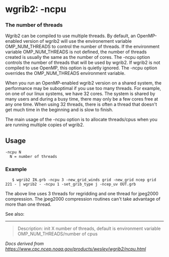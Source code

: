 # wgrib2: -ncpu

### The number of threads

Wgrib2 can be compiled to use multiple threads. By
default, an OpenMP-enabled version of wgrib2 will use the environement
variable OMP_NUM_THREADS to control the number of threads.
If the environment variable OMP_NUM_THREADS is not
defined, the number of threads created is usually the same as the number
of cores. The -ncpu option controls the number of threads
that will be used by wgrib2. If wgrib2 is not compiled to use OpenMP, this
option is quietly ignored. The -ncpu option overrides
the OMP_NUM_THREADS environment variable.

When you run an OpenMP-enabled wgrib2 version on a shared system, the
performance may be suboptimal if you use too many threads. For example, on one of
our linux systems, we have 32 cores. The system is shared by many users and
during a busy time, there may only be a few cores free at any one time. When
using 32 threads, there is often a thread that doesn't get much time in the beginning
and is slow to finish.

The main usage of the -ncpu option is to allocate
threads/cpus when you are running multiple copies of wgrib2.

## Usage

```
-ncpu N
  N = number of threads
```

### Example

```
   $ wgrib2 IN.grb -ncpu 3 -new_grid_winds grid -new_grid ncep grid 221 - | wgrib2 - -ncpu 1 -set_grib_type j -ncep_uv OUT.grb
```

The above line uses 3 threads for regridding and one thread for jpeg2000 compression. The jpeg2000
compression routines can't take advantage of more than one thread.

See also:

---

> Description: init X number of threads, default is environment variable OMP_NUM_THREADS/number of cpus

_Docs derived from <https://www.cpc.ncep.noaa.gov/products/wesley/wgrib2/ncpu.html>_
